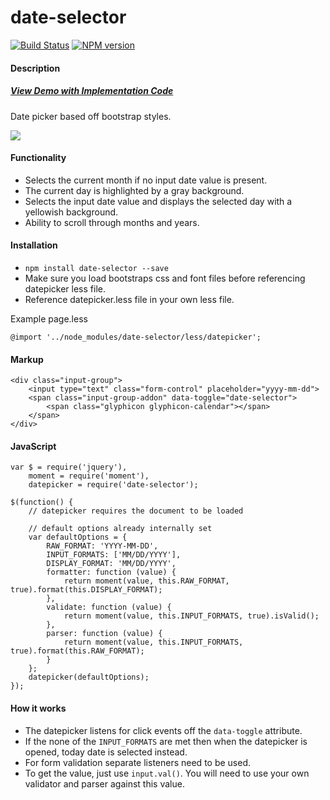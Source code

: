 date-selector
================

[![Build Status](https://travis-ci.org/skinnybrit51/date-selector.svg?branch=master)](https://travis-ci.org/skinnybrit51/date-selector)
[![NPM version](https://badge.fury.io/js/date-selector.svg)](http://badge.fury.io/js/date-selector)


#### Description

##### [View Demo with Implementation Code](http://skinnybrit51.com/date-selector "Demo")

Date picker based off bootstrap styles.

![](http://skinnybrit51.com/images/date-selector.png)

#### Functionality
* Selects the current month if no input date value is present.
* The current day is highlighted by a gray background.
* Selects the input date value and displays the selected day with a yellowish background.
* Ability to scroll through months and years.

#### Installation
* <code>npm install date-selector --save</code>
* Make sure you load bootstraps css and font files before referencing datepicker less file.
* Reference datepicker.less file in your own less file.

Example page.less
````
@import '../node_modules/date-selector/less/datepicker';
````

#### Markup
````
<div class="input-group">
    <input type="text" class="form-control" placeholder="yyyy-mm-dd">
    <span class="input-group-addon" data-toggle="date-selector">     
        <span class="glyphicon glyphicon-calendar"></span>
    </span>
</div>
````

#### JavaScript
````
var $ = require('jquery'),
    moment = require('moment'),
    datepicker = require('date-selector');

$(function() {
    // datepicker requires the document to be loaded

    // default options already internally set
    var defaultOptions = {
        RAW_FORMAT: 'YYYY-MM-DD',
        INPUT_FORMATS: ['MM/DD/YYYY'],
        DISPLAY_FORMAT: 'MM/DD/YYYY',
        formatter: function (value) {
            return moment(value, this.RAW_FORMAT, true).format(this.DISPLAY_FORMAT);
        },
        validate: function (value) {
            return moment(value, this.INPUT_FORMATS, true).isValid();
        },
        parser: function (value) {
            return moment(value, this.INPUT_FORMATS, true).format(this.RAW_FORMAT);
        }
    };
    datepicker(defaultOptions);
});
````

#### How it works
* The datepicker listens for click events off the <code>data-toggle</code> attribute.
* If the none of the <code>INPUT_FORMATS</code> are met then when the datepicker is opened, today date is selected instead.
* For form validation separate listeners need to be used.
* To get the value, just use <code>input.val()</code>.  You will need to use your own validator and parser against this value.
